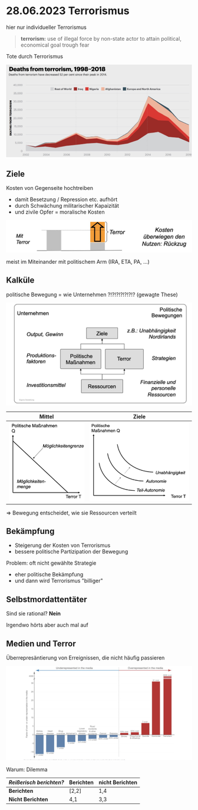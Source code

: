 # 28.06.2023 Terrorismus

hier nur individueller Terrorismus

> **terrorism:** use of illegal force by non-state actor to attain political, economical goal trough fear

Tote durch Terrorismus

![img](../images/2023-07-05_15-23-06.jpg)

## Ziele

Kosten von Gegenseite hochtreiben

- damit Besetzung / Repression etc. aufhört
- durch Schwächung militarischer Kapaizität
- und zivile Opfer = moralische Kosten

![img](../images/2023-07-05_15-27-31.jpg)

meist im Miteinander mit politischem Arm (IRA, ETA, PA, ...)

## Kalküle

politische Bewegung = wie Unternehmen ?!?!?!?!?!?!? (gewagte These)

![img](../images/2023-07-05_15-30-32.jpg)

| Mittel                                                    | Ziele                                                     |
| --------------------------------------------------------- | --------------------------------------------------------- |
| ![2023-07-05_15-31-15](../images/2023-07-05_15-31-15.jpg) | ![2023-07-05_15-31-20](../images/2023-07-05_15-31-20.jpg) |

=> Bewegung entscheidet, wie sie Ressourcen verteilt

## Bekämpfung

- Steigerung der Kosten von Terrorismus
- bessere politische Partizipation der Bewegung

Problem: oft nicht gewählte Strategie

- eher politische Bekämpfung
- und dann wird Terrorismus "billiger"



## Selbstmordattentäter

Sind sie rational? **Nein**

Irgendwo hörts aber auch mal auf





## Medien und Terror

Überrepresäntierung von Erreignissen, die nicht häufig passieren

![img](../images/2023-07-06_09-26-21.jpg)

Warum: Dilemma

| *Reißerisch berichten?* | Berichten | nicht Berichten |
| ----------------------- | --------- | --------------- |
| **Berichten**           | [2,2]     | 1,4             |
| **Nicht Berichten**     | 4,1       | 3,3             |

